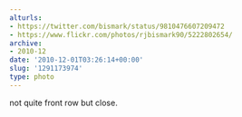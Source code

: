 ```yaml
---
alturls:
- https://twitter.com/bismark/status/9810476607209472
- https://www.flickr.com/photos/rjbismark90/5222802654/
archive:
- 2010-12
date: '2010-12-01T03:26:14+00:00'
slug: '1291173974'
type: photo
---
```


not quite front row but close.

